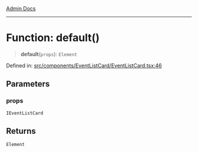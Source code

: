 [Admin Docs](/)

---

# Function: default()

> **default**(`props`): `Element`

Defined in: [src/components/EventListCard/EventListCard.tsx:46](https://github.com/PalisadoesFoundation/talawa-admin/blob/main/src/components/EventListCard/EventListCard.tsx#L46)

## Parameters

### props

`IEventListCard`

## Returns

`Element`

